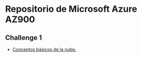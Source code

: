 # Repositorio de Microsoft Azure AZ900

## Challenge 1
* [Conceptos básicos de la nube.](https://github.com/ivoramirez1/Repositorio-Microsoft-AZ900/blob/main/Conceptos%20b%C3%A1sicos%20de%20la%20nube.md)
